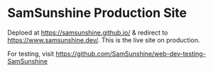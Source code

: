 
# SamSunshine Production Site
Deploed at https://samsunshine.github.io/ & redirect to https://www.samsunshine.dev/. This is the live site on production. 

For testing, visit https://github.com/SamSunshine/web-dev-testing-SamSunshine
